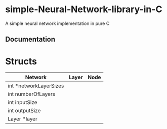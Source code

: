 # simple-Neural-Network-library-in-C

A simple neural network implementation in pure C

## Documentation

# Structs
| Network | Layer | Node |
| ------- | ----- | ---- |
| int *networkLayerSizes |
| int numberOfLayers |
| int inputSize |
| int outputSize |
| Layer *layer |
